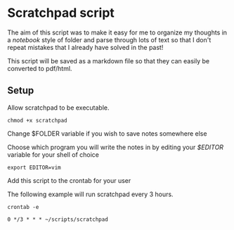 # Scratchpad script

The aim of this script was to make it easy for me to organize my thoughts in a *notebook* style of folder and parse through lots of text so that I don't repeat mistakes that I already have solved in the past!

This script will be saved as a markdown file so that they can easily be converted to pdf/html.

## Setup

Allow scratchpad to be executable.

	chmod +x scratchpad

Change $FOLDER variable if you wish to save notes somewhere else

Choose which program you will write the notes in by editing your *$EDITOR* variable for your shell of choice

	export EDITOR=vim

Add this script to the crontab for your user

The following example will run scratchpad every 3 hours.

	crontab -e

	0 */3 * * * ~/scripts/scratchpad
